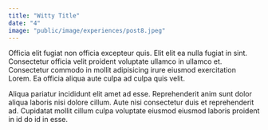 ```yaml
---
title: "Witty Title"
date: "4"
image: "public/image/experiences/post8.jpeg"
---
```


Officia elit fugiat non officia excepteur quis. Elit elit ea nulla fugiat in sint. Consectetur officia velit proident voluptate ullamco in ullamco et. Consectetur commodo in mollit adipisicing irure eiusmod exercitation Lorem. Ea officia aliqua aute culpa ad culpa quis velit.

Aliqua pariatur incididunt elit amet ad esse. Reprehenderit anim sunt dolor aliqua laboris nisi dolore cillum. Aute nisi consectetur duis et reprehenderit ad. Cupidatat mollit cillum culpa voluptate eiusmod eiusmod laboris proident in id do id in esse.
